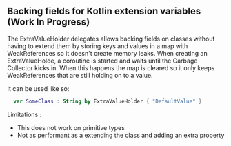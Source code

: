 ## Backing fields for Kotlin extension variables (Work In Progress)

The ExtraValueHolder delegates allows backing fields on classes without having to extend them by storing keys and values in a map with WeakReferences so it doesn't create memory leaks.
When creating an ExtraValueHolde, a coroutine is started and waits until the Garbage Collector kicks in. When this happens the map is cleared so it only keeps WeakReferences that are still holding on to a value.

It can be used like so:
```Kotlin
  var SomeClass : String by ExtraValueHolder { "DefaultValue" }
```


Limitations :

- This does not work on primitive types 
-  Not as performant as a extending the class and adding an extra property
